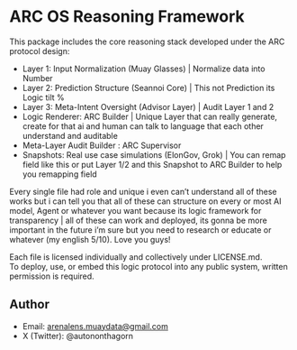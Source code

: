 # ARC OS Reasoning Framework

This package includes the core reasoning stack developed under the ARC protocol design:  
- Layer 1: Input Normalization (Muay Glasses) | Normalize data into Number
- Layer 2: Prediction Structure (Seannoi Core)  | This not Prediction its Logic tilt %
- Layer 3: Meta-Intent Oversight (Advisor Layer) | Audit Layer 1 and 2
- Logic Renderer: ARC Builder | Unique Layer that can really generate, create for that ai and human can talk to language that each other understand and auditable
- Meta-Layer Audit Builder : ARC Supervisor
- Snapshots: Real use case simulations (ElonGov, Grok) | You can remap field like this or put Layer 1/2 and this Snapshot to ARC Builder to help you remapping field

Every single file had role and unique i even can’t understand all of these works but i can tell you that all of these can structure on every or most AI model, Agent or whatever you want because its logic framework for transparency | all of these can work and deployed, its gonna be more important in the future i’m sure but you need to research or educate or whatever (my english 5/10). Love you guys!

Each file is licensed individually and collectively under LICENSE.md.  
To deploy, use, or embed this logic protocol into any public system, written permission is required.

## Author
- Email: arenalens.muaydata@gmail.com  
- X (Twitter): @autononthagorn  